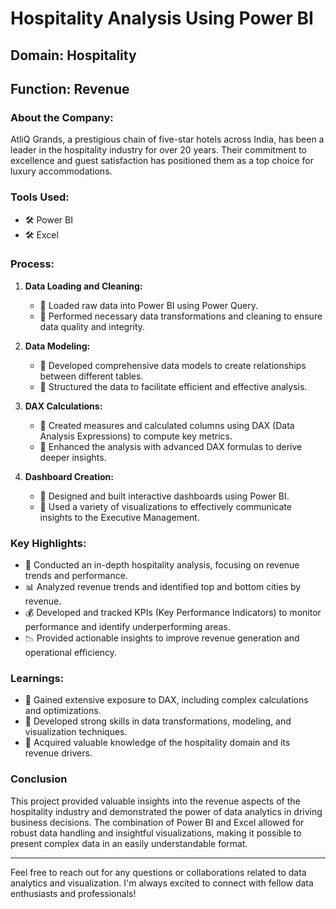 # Hospitality Analysis Using Power BI

## Domain: Hospitality  
## Function: Revenue

### About the Company:
AtliQ Grands, a prestigious chain of five-star hotels across India, has been a leader in the hospitality industry for over 20 years. Their commitment to excellence and guest satisfaction has positioned them as a top choice for luxury accommodations.

### Tools Used:
- 🛠 Power BI
- 🛠 Excel

### Process:
1. **Data Loading and Cleaning:**
   - 📌 Loaded raw data into Power BI using Power Query.
   - 📌 Performed necessary data transformations and cleaning to ensure data quality and integrity.

2. **Data Modeling:**
   - 📌 Developed comprehensive data models to create relationships between different tables.
   - 📌 Structured the data to facilitate efficient and effective analysis.

3. **DAX Calculations:**
   - 📌 Created measures and calculated columns using DAX (Data Analysis Expressions) to compute key metrics.
   - 📌 Enhanced the analysis with advanced DAX formulas to derive deeper insights.

4. **Dashboard Creation:**
   - 📌 Designed and built interactive dashboards using Power BI.
   - 📌 Used a variety of visualizations to effectively communicate insights to the Executive Management.

### Key Highlights:
- 🏨 Conducted an in-depth hospitality analysis, focusing on revenue trends and performance.
- 📊 Analyzed revenue trends and identified top and bottom cities by revenue.
- 💰 Developed and tracked KPIs (Key Performance Indicators) to monitor performance and identify underperforming areas.
- 📉 Provided actionable insights to improve revenue generation and operational efficiency.

### Learnings:
- 📖 Gained extensive exposure to DAX, including complex calculations and optimizations.
- 📖 Developed strong skills in data transformations, modeling, and visualization techniques.
- 📖 Acquired valuable knowledge of the hospitality domain and its revenue drivers.


### Conclusion
This project provided valuable insights into the revenue aspects of the hospitality industry and demonstrated the power of data analytics in driving business decisions. The combination of Power BI and Excel allowed for robust data handling and insightful visualizations, making it possible to present complex data in an easily understandable format.

---

Feel free to reach out for any questions or collaborations related to data analytics and visualization. I'm always excited to connect with fellow data enthusiasts and professionals!
